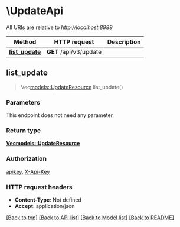 # \UpdateApi

All URIs are relative to *http://localhost:8989*

Method | HTTP request | Description
------------- | ------------- | -------------
[**list_update**](UpdateApi.md#list_update) | **GET** /api/v3/update | 



## list_update

> Vec<models::UpdateResource> list_update()


### Parameters

This endpoint does not need any parameter.

### Return type

[**Vec<models::UpdateResource>**](UpdateResource.md)

### Authorization

[apikey](../README.md#apikey), [X-Api-Key](../README.md#X-Api-Key)

### HTTP request headers

- **Content-Type**: Not defined
- **Accept**: application/json

[[Back to top]](#) [[Back to API list]](../README.md#documentation-for-api-endpoints) [[Back to Model list]](../README.md#documentation-for-models) [[Back to README]](../README.md)

